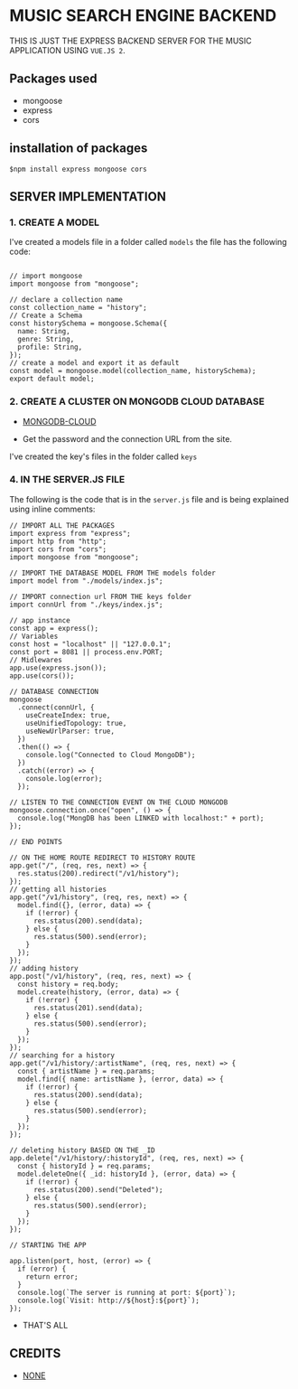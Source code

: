# MUSIC SEARCH ENGINE BACKEND

THIS IS JUST THE EXPRESS BACKEND SERVER FOR THE MUSIC APPLICATION USING `VUE.JS 2`.

## Packages used

- mongoose
- express
- cors

## installation of packages

```shell
$npm install express mongoose cors
```

## SERVER IMPLEMENTATION

### 1. CREATE A MODEL

I've created a models file in a folder called `models` the file has the following code:

```

// import mongoose
import mongoose from "mongoose";

// declare a collection name
const collection_name = "history";
// Create a Schema
const historySchema = mongoose.Schema({
  name: String,
  genre: String,
  profile: String,
});
// create a model and export it as default
const model = mongoose.model(collection_name, historySchema);
export default model;
```

### 2. CREATE A CLUSTER ON MONGODB CLOUD DATABASE

- [MONGODB-CLOUD](https://cloud.mongodb.com/v2/601ebe02e935a617927c05b4#clusters/connect?clusterId=Cluster0)

- Get the password and the connection URL from the site.

I've created the key's files in the folder called `keys`

### 4. IN THE SERVER.JS FILE

The following is the code that is in the `server.js` file and is being explained using inline comments:

```
// IMPORT ALL THE PACKAGES
import express from "express";
import http from "http";
import cors from "cors";
import mongoose from "mongoose";

// IMPORT THE DATABASE MODEL FROM THE models folder
import model from "./models/index.js";

// IMPORT connection url FROM THE keys folder
import connUrl from "./keys/index.js";

// app instance
const app = express();
// Variables
const host = "localhost" || "127.0.0.1";
const port = 8081 || process.env.PORT;
// Midlewares
app.use(express.json());
app.use(cors());

// DATABASE CONNECTION
mongoose
  .connect(connUrl, {
    useCreateIndex: true,
    useUnifiedTopology: true,
    useNewUrlParser: true,
  })
  .then(() => {
    console.log("Connected to Cloud MongoDB");
  })
  .catch((error) => {
    console.log(error);
  });

// LISTEN TO THE CONNECTION EVENT ON THE CLOUD MONGODB
mongoose.connection.once("open", () => {
  console.log("MongDB has been LINKED with localhost:" + port);
});

// END POINTS

// ON THE HOME ROUTE REDIRECT TO HISTORY ROUTE
app.get("/", (req, res, next) => {
  res.status(200).redirect("/v1/history");
});
// getting all histories
app.get("/v1/history", (req, res, next) => {
  model.find({}, (error, data) => {
    if (!error) {
      res.status(200).send(data);
    } else {
      res.status(500).send(error);
    }
  });
});
// adding history
app.post("/v1/history", (req, res, next) => {
  const history = req.body;
  model.create(history, (error, data) => {
    if (!error) {
      res.status(201).send(data);
    } else {
      res.status(500).send(error);
    }
  });
});
// searching for a history
app.get("/v1/history/:artistName", (req, res, next) => {
  const { artistName } = req.params;
  model.find({ name: artistName }, (error, data) => {
    if (!error) {
      res.status(200).send(data);
    } else {
      res.status(500).send(error);
    }
  });
});

// deleting history BASED ON THE _ID
app.delete("/v1/history/:historyId", (req, res, next) => {
  const { historyId } = req.params;
  model.deleteOne({ _id: historyId }, (error, data) => {
    if (!error) {
      res.status(200).send("Deleted");
    } else {
      res.status(500).send(error);
    }
  });
});

// STARTING THE APP

app.listen(port, host, (error) => {
  if (error) {
    return error;
  }
  console.log(`The server is running at port: ${port}`);
  console.log(`Visit: http://${host}:${port}`);
});

```

- THAT'S ALL

## CREDITS

- [NONE](https://)
